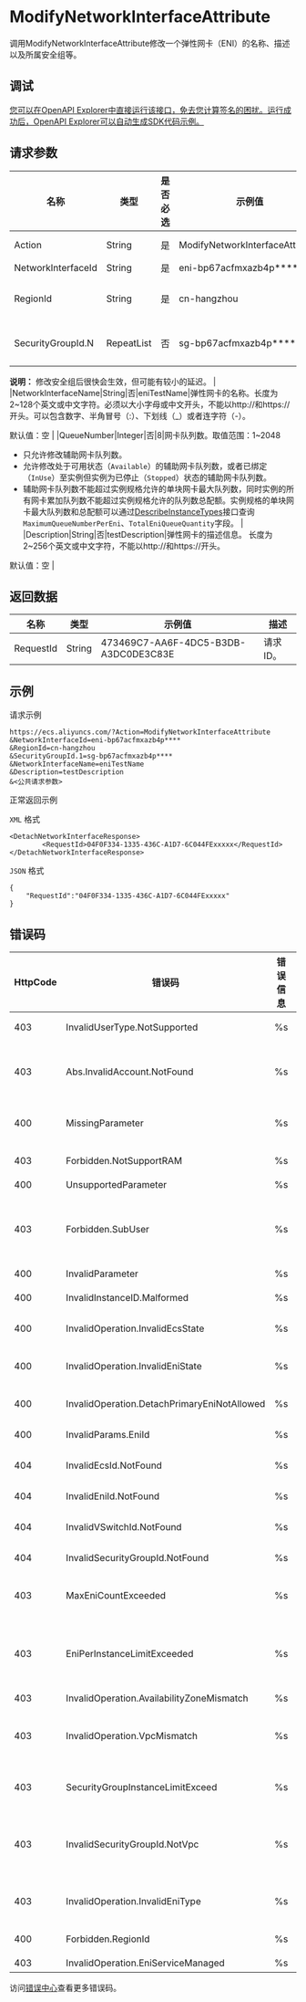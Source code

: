 # ModifyNetworkInterfaceAttribute

调用ModifyNetworkInterfaceAttribute修改一个弹性网卡（ENI）的名称、描述以及所属安全组等。

## 调试

[您可以在OpenAPI Explorer中直接运行该接口，免去您计算签名的困扰。运行成功后，OpenAPI Explorer可以自动生成SDK代码示例。](https://api.aliyun.com/#product=Ecs&api=ModifyNetworkInterfaceAttribute&type=RPC&version=2014-05-26)

## 请求参数

|名称|类型|是否必选|示例值|描述|
|--|--|----|---|--|
|Action|String|是|ModifyNetworkInterfaceAttribute|系统规定参数。取值：ModifyNetworkInterfaceAttribute |
|NetworkInterfaceId|String|是|eni-bp67acfmxazb4p\*\*\*\*|弹性网卡ID。 |
|RegionId|String|是|cn-hangzhou|弹性网卡所在地域ID。您可以调用[DescribeRegions](~~25609~~)查看最新的阿里云地域列表。 |
|SecurityGroupId.N|RepeatList|否|sg-bp67acfmxazb4p\*\*\*\*|SecurityGroupId列表，弹性网卡最终加入的安全组，并会移出已有的安全组。N的取值范围为1-5。

 **说明：** 修改安全组后很快会生效，但可能有较小的延迟。 |
|NetworkInterfaceName|String|否|eniTestName|弹性网卡的名称。长度为2~128个英文或中文字符。必须以大小字母或中文开头，不能以http://和https://开头。可以包含数字、半角冒号（:）、下划线（\_）或者连字符（-）。

 默认值：空 |
|QueueNumber|Integer|否|8|网卡队列数。取值范围：1~2048

 -   只允许修改辅助网卡队列数。
-   允许修改处于可用状态（`Available`）的辅助网卡队列数，或者已绑定（`InUse`）至实例但实例为已停止（`Stopped`）状态的辅助网卡队列数。
-   辅助网卡队列数不能超过实例规格允许的单块网卡最大队列数，同时实例的所有网卡累加队列数不能超过实例规格允许的队列数总配额。实例规格的单块网卡最大队列数和总配额可以通过[DescribeInstanceTypes](~~25620~~)接口查询`MaximumQueueNumberPerEni`、`TotalEniQueueQuantity`字段。 |
|Description|String|否|testDescription|弹性网卡的描述信息。 长度为2~256个英文或中文字符，不能以http://和https://开头。

 默认值：空 |

## 返回数据

|名称|类型|示例值|描述|
|--|--|---|--|
|RequestId|String|473469C7-AA6F-4DC5-B3DB-A3DC0DE3C83E|请求ID。 |

## 示例

请求示例

```
https://ecs.aliyuncs.com/?Action=ModifyNetworkInterfaceAttribute
&NetworkInterfaceId=eni-bp67acfmxazb4p****
&RegionId=cn-hangzhou
&SecurityGroupId.1=sg-bp67acfmxazb4p****
&NetworkInterfaceName=eniTestName
&Description=testDescription
&<公共请求参数>
```

正常返回示例

`XML` 格式

```
<DetachNetworkInterfaceResponse>
        <RequestId>04F0F334-1335-436C-A1D7-6C044FExxxxx</RequestId>
</DetachNetworkInterfaceResponse>
```

`JSON` 格式

```
{
	"RequestId":"04F0F334-1335-436C-A1D7-6C044FExxxxx"
}
```

## 错误码

|HttpCode|错误码|错误信息|描述|
|--------|---|----|--|
|403|InvalidUserType.NotSupported|%s|您当前的账号不支持此操作。|
|403|Abs.InvalidAccount.NotFound|%s|您的阿里云账号不存在，或者您的AccessKey已经过期。|
|400|MissingParameter|%s|缺失参数，请检查参数是否完整。|
|403|Forbidden.NotSupportRAM|%s|暂不支持RAM用户执行该操作。|
|400|UnsupportedParameter|%s|不支持参数。|
|403|Forbidden.SubUser|%s|您的账号没有操作此资源的权限，请向主账号申请相关的权限。|
|400|InvalidParameter|%s|无效的参数。|
|400|InvalidInstanceID.Malformed|%s|参数InstanceId格式错误。|
|400|InvalidOperation.InvalidEcsState|%s|实例当前的状态不支持此操作。|
|400|InvalidOperation.InvalidEniState|%s|弹性网卡当前的状态不支持此操作。|
|400|InvalidOperation.DetachPrimaryEniNotAllowed|%s|不允许解绑实例的主网卡。|
|400|InvalidParams.EniId|%s|指定的参数EniId无效。|
|404|InvalidEcsId.NotFound|%s|指定的实例ID不存在。|
|404|InvalidEniId.NotFound|%s|指定的弹性网卡ID不存在。|
|404|InvalidVSwitchId.NotFound|%s|指定的交换机不存在。|
|404|InvalidSecurityGroupId.NotFound|%s|指定的安全组ID不存在。|
|403|MaxEniCountExceeded|%s|已超过可以操作的最大弹性网卡数。|
|403|EniPerInstanceLimitExceeded|%s|实例绑定的弹性网卡数量已经达到了最大限度，不能在为实例绑定弹性网卡。|
|403|InvalidOperation.AvailabilityZoneMismatch|%s|该操作无效。|
|403|InvalidOperation.VpcMismatch|%s|您的操作无效，请确认该操作中的VPC与其它参数是否匹配。|
|403|SecurityGroupInstanceLimitExceed|%s|该安全组内已有的实例数量已达到最大限制。|
|403|InvalidSecurityGroupId.NotVpc|%s|参数SecurityGroupId无效，该安全组的网络类型不是专有网络。|
|403|InvalidOperation.InvalidEniType|%s|当前弹性网卡的类型不支持此操作。|
|400|Forbidden.RegionId|%s|当前地域暂时没有提供该服务。|
|403|InvalidOperation.EniServiceManaged|%s|操作无效。|

访问[错误中心](https://error-center.alibabacloud.com/status/product/Ecs)查看更多错误码。

